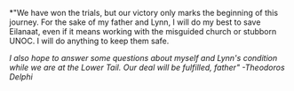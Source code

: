 *"We have won the trials, but our victory only marks the beginning of this journey. For the sake of my father and Lynn, I will do my best to save Eilanaat, even if it means working with the misguided church or stubborn UNOC. I will do anything to keep them safe. 

*I also hope to answer some questions about myself and Lynn's condition while we are at the Lower Tail. Our deal will be fulfilled, father" -Theodoros Delphi*